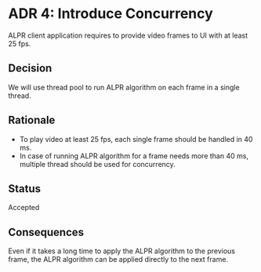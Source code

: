 # ADR 4: Introduce Concurrency
ALPR client application requires to provide video frames to UI with at least 25 fps.

## Decision 
We will use thread pool to run ALPR algorithm on each frame in a single thread.

## Rationale 
- To play video at least 25 fps, each single frame should be handled in 40 ms.
- In case of running ALPR algorithm for a frame needs more than 40 ms, multiple thread should be used for concurrency.

## Status
Accepted

## Consequences
Even if it takes a long time to apply the ALPR algorithm to the previous frame, the ALPR algorithm can be applied directly to the next frame.